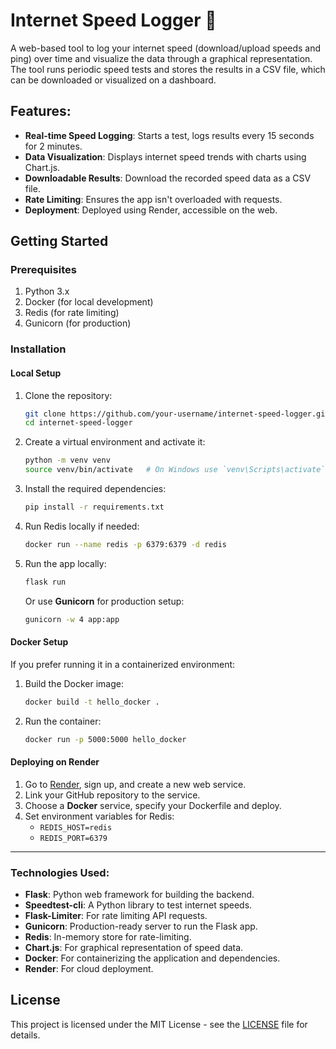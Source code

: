 # Internet Speed Logger 🚀

A web-based tool to log your internet speed (download/upload speeds and ping) over time and visualize the data through a graphical representation. The tool runs periodic speed tests and stores the results in a CSV file, which can be downloaded or visualized on a dashboard.

## Features:
- **Real-time Speed Logging**: Starts a test, logs results every 15 seconds for 2 minutes.
- **Data Visualization**: Displays internet speed trends with charts using Chart.js.
- **Downloadable Results**: Download the recorded speed data as a CSV file.
- **Rate Limiting**: Ensures the app isn't overloaded with requests.
- **Deployment**: Deployed using Render, accessible on the web.

## Getting Started

### Prerequisites
1. Python 3.x
2. Docker (for local development)
3. Redis (for rate limiting)
4. Gunicorn (for production)

### Installation

#### Local Setup

1. Clone the repository:
    ```bash
    git clone https://github.com/your-username/internet-speed-logger.git
    cd internet-speed-logger
    ```

2. Create a virtual environment and activate it:
    ```bash
    python -m venv venv
    source venv/bin/activate   # On Windows use `venv\Scripts\activate`
    ```

3. Install the required dependencies:
    ```bash
    pip install -r requirements.txt
    ```

4. Run Redis locally if needed:
    ```bash
    docker run --name redis -p 6379:6379 -d redis
    ```

5. Run the app locally:
    ```bash
    flask run
    ```

   Or use **Gunicorn** for production setup:
    ```bash
    gunicorn -w 4 app:app
    ```

#### Docker Setup

If you prefer running it in a containerized environment:

1. Build the Docker image:
    ```bash
    docker build -t hello_docker .
    ```

2. Run the container:
    ```bash
    docker run -p 5000:5000 hello_docker
    ```

#### Deploying on Render
1. Go to [Render](https://render.com/), sign up, and create a new web service.
2. Link your GitHub repository to the service.
3. Choose a **Docker** service, specify your Dockerfile and deploy.
4. Set environment variables for Redis:
    - `REDIS_HOST=redis`
    - `REDIS_PORT=6379`

---

### Technologies Used:
- **Flask**: Python web framework for building the backend.
- **Speedtest-cli**: A Python library to test internet speeds.
- **Flask-Limiter**: For rate limiting API requests.
- **Gunicorn**: Production-ready server to run the Flask app.
- **Redis**: In-memory store for rate-limiting.
- **Chart.js**: For graphical representation of speed data.
- **Docker**: For containerizing the application and dependencies.
- **Render**: For cloud deployment.

## License
This project is licensed under the MIT License - see the [LICENSE](LICENSE) file for details.

